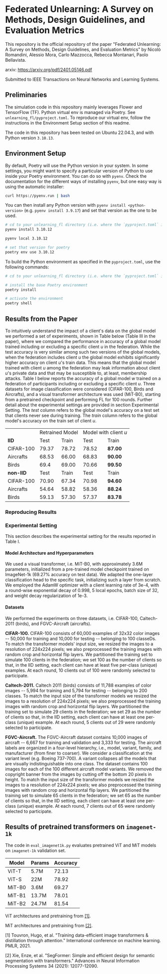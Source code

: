 # Federated Unlearning: A Survey on Methods, Design Guidelines, and Evaluation Metrics
This repository is the official repository of the paper 
"Federated Unlearning: A Survey on Methods, Design Guidelines, and Evaluation Metrics"
by Nicolò Romandini, Alessio Mora, Carlo Mazzocca, Rebecca Montanari, Paolo Bellavista.

arxiv: https://arxiv.org/pdf/2401.05146.pdf


Submitted to IEEE Transactions on Neural Networks and Learning Systems.

## Preliminaries
The simulation code in this repository mainly leverages Flower 
and TensorFlow (TF). Python virtual env is managed via Poetry.
See `unlearning_fl/pyproject.toml`. To reproduce our virtual env,
follow the instructions in the Environment Setup section of this readme.


The code in this repository has been tested on Ubuntu 22.04.3,
and with Python version `3.10.13`.



## Environment Setup
By default, Poetry will use the Python version in your system. 
In some settings, you might want to specify a particular version of Python 
to use inside your Poetry environment. You can do so with `pyenv`. 
Check the documentation for the different ways of installing `pyenv`,
but one easy way is using the automatic installer:

```bash
curl https://pyenv.run | bash
```
You can then install any Python version with `pyenv install <python-version>`
(e.g. `pyenv install 3.9.17`) and set that version as the one to be used. 
```bash
# cd to your unlearning_fl directory (i.e. where the `pyproject.toml` is)
pyenv install 3.10.12

pyenv local 3.10.12

# set that version for poetry
poetry env use 3.10.12
```
To build the Python environment as specified in the `pyproject.toml`, use the following commands:
```bash
# cd to your unlearning_fl directory (i.e. where the `pyproject.toml` is)

# install the base Poetry environment
poetry install

# activate the environment
poetry shell
```

## Results from the Paper
To intuitively understand the impact of a client's data on the global model
we performed a set of experiments, shown in Table below (Table III in the paper),
where we compared the performance in accuracy of a global model trained including 
or excluding a specific client $u$ in the federation. While the test accuracy is 
very similar among such two versions of the global models, when the federation
includes client *u* the global model exhibits significantly higher accuracy on 
client *u*'s train data. This means that the global model trained with client 
$u$ among the federation may leak information about client *u*'s private data 
and that may be susceptible to, at least, membership attacks. 
Table I below reports the accuracy of a global model
*w* trained on a federation of participants including or excluding a specific
client *u*. Three datasets for image classification were considered 
(CIFAR-100, Birds and Aircrafts), and a visual transformer architecture
was used (MiT-B0), starting from a pretrained
checkpoint and performing FL for 100 rounds. Further detail about the 
experimental settings are provided in section Experimental Setting.
The *test* column refers to the global model's accuracy on a test 
set that clients never see during training. The *train* column refers 
to the global model's accuracy on the train set of client *u*.

<table>
  <tr>
    <td></td>
    <td style="text-align: center", colspan="2">Retrained Model</td>
    <td style="text-align: center", colspan="2">Model with client <i>u</i> </td>
  </tr>
  <tr>
    <td> <b> IID </b></td>
    <td> Test </td>
    <td> Train </td>
    <td> Test </td>
    <td> Train </td>
  </tr>
  <tr>
    <td> CIFAR-100 </td>
    <td> 79.37 </td>
    <td> 78.72 </td>
    <td> 78.52 </td>
    <td> <b>87.00</b></td>
  </tr>
<tr>
    <td> Aircrafts </td>
    <td> 68.53 </td>
    <td> 66.00 </td>
    <td> 68.83 </td>
    <td> <b>90.00</b> </td>
  </tr>
  <tr>
    <td> Birds </td>
    <td> 69.4 </td>
    <td> 69.00 </td>
    <td> 70.66 </td>
    <td> <b>99.50</b> </td>
  </tr>
  <tr>
    <td> <b> non-IID </b></td>
    <td> Test </td>
    <td> Train </td>
    <td> Test </td>
    <td> Train </td>
  </tr>
  <tr>
    <td> CIFAR-100 </td>
    <td> 70.90 </td>
    <td> 67.34 </td>
    <td> 70.98 </td>
    <td> <b>94.60</b></td>
  </tr>
<tr>
    <td> Aircrafts </td>
    <td> 54.64 </td>
    <td> 58.82 </td>
    <td> 58.36 </td>
    <td> <b>88.24</b> </td>
  </tr>
  <tr>
    <td> Birds </td>
    <td> 59.13 </td>
    <td> 57.30 </td>
    <td> 57.37 </td>
    <td> <b>83.78</b> </td>
  </tr>
</table>

### Reproducing Results

### Experimental Setting
This section describes the experimental setting for the results reported 
in Table I.

#### Model Architecture and Hyperparameters
We used a visual transformer, i.e. MiT-B0, 
with approximately 3.6M parameters, initialized from a pre-trained 
model checkpoint trained on ImageNet-1k (69.27\% accuracy on test data).
We adapted the one-layer classification head to the specific task, 
initializing such a layer from scratch. We employed the AdamW optimizer 
with a client learning rate of 3e-4, with a round-wise exponential
decay of 0.998, 5 local epochs, batch size of 32, and weight decay 
regularization of 1e-3.

#### Datasets
We performed the experiments on three datasets, i.e. CIFAR-100, 
Caltech-2011 (birds), and FGVC-Aircraft (aircrafts).


**CIFAR-100.** CIFAR-100 consists of 60,000 examples of 32x32 color images 
-- 50,000 for training and 10,000 for testing -- belonging to 100 classeDs. 
To match the transformer models' input size, we resized the images to a 
resolution of 224x224 pixels; we also preprocessed the training images with
random crop and horizontal flip layers. We partitioned the training set to 
simulate 100 clients in the federation; we set 100 as the number of clients 
so that, in the IID setting, each client can have at least five per-class 
(unique) examples. At each round, 10 clients out of 100 were randomly 
selected to participate.

**Caltech-2011.** Caltech 2011 (birds) consists of 11,788 examples
of color images -- 5,994 for training and 5,794 for testing -- belonging
to 200 classes. To match the input size of the transformer models we resized 
the images to a resolution of 224x224 pixels; we also preprocessed the training
images with random crop and horizontal flip layers. We partitioned the training set to simulate 29 clients
in the federation; we set 29 as the number of clients so that, 
in the IID setting, each client can have at least one per-class (unique) example.
At each round, 5 clients out of 29 were randomly selected to participate.


**FGVC-Aircraft.** The FGVC-Aircraft dataset contains 10,000
images of aircraft -- 6,667 for training and validation and 3,333 for testing. 
The aircraft labels are organized in a four-level hierarchy, i.e., model, variant,
family, and manufacturer (from finer to coarser). We consider a classification 
at the variant level (e.g. Boeing 737-700). A variant collapses all the models
that are visually indistinguishable into one class. The dataset contains 100
images for each of the 100 different aircraft model variants. We removed the 
copyright banner from the images by cutting off the bottom 20 pixels in height. 
To match the input size of the transformer models we resized the images to a 
resolution of 224x224 pixels; we also preprocessed the training images with 
random crop and horizontal flip layers. We partitioned the training set to simulate 
65 clients in the federation; we set 65 as the number of clients so 
that, in the IID setting, each client can have at least one per-class
(unique) example. At each round, 7 clients out of 65 were randomly
selected to participate.


## Results of pretrained transformers on `imagenet-1k`
The code in `eval_imagenet1k.py` evaluates pretrained ViT and MiT models 
on `imagenet-1k` validation set.


| Model | Params | Accuracy | 
| ------------- | ------------- | ------------- |
| ViT-T | 5.7M | 72.13 |
| ViT-S | 22M | 78.92 |
| MiT-B0 | 3.6M | 69.27 |
| MiT-B1 | 13.7M | 78.01 |
| MiT-B2 | 24.7M | 81.54 |

ViT architectures and pretraining from [[1]](https://arxiv.org/abs/2012.12877).

MiT architectures and pretraining from [[2]](https://arxiv.org/abs/2105.15203).

[1] Touvron, Hugo, et al. "Training data-efficient image transformers & distillation through attention." 
International conference on machine learning. PMLR, 2021.

[2] Xie, Enze, et al. "SegFormer: Simple and efficient design for semantic segmentation with transformers." 
Advances in Neural Information Processing Systems 34 (2021): 12077-12090.